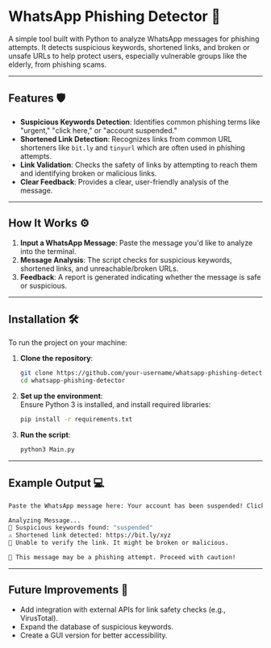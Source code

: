 # WhatsApp Phishing Detector 🚨

A simple tool built with Python to analyze WhatsApp messages for phishing attempts. It detects suspicious keywords, shortened links, and broken or unsafe URLs to help protect users, especially vulnerable groups like the elderly, from phishing scams.

---

## Features 🛡️
- **Suspicious Keywords Detection**: Identifies common phishing terms like "urgent," "click here," or "account suspended."  
- **Shortened Link Detection**: Recognizes links from common URL shorteners like `bit.ly` and `tinyurl` which are often used in phishing attempts.  
- **Link Validation**: Checks the safety of links by attempting to reach them and identifying broken or malicious links.  
- **Clear Feedback**: Provides a clear, user-friendly analysis of the message.

---

## How It Works ⚙️
1. **Input a WhatsApp Message**: Paste the message you'd like to analyze into the terminal.  
2. **Message Analysis**: The script checks for suspicious keywords, shortened links, and unreachable/broken URLs.  
3. **Feedback**: A report is generated indicating whether the message is safe or suspicious.  

---

## Installation 🛠️
To run the project on your machine:  

1. **Clone the repository**:  
   ```bash
   git clone https://github.com/your-username/whatsapp-phishing-detector.git
   cd whatsapp-phishing-detector
   ```

2. **Set up the environment**:  
   Ensure Python 3 is installed, and install required libraries:  
   ```bash
   pip install -r requirements.txt
   ```

3. **Run the script**:  
   ```bash
   python3 Main.py
   ```

---

## Example Output 💻
```bash
Paste the WhatsApp message here: Your account has been suspended! Click here: https://bit.ly/xyz

Analyzing Message...
🚨 Suspicious keywords found: "suspended"
⚠️ Shortened link detected: https://bit.ly/xyz
🚨 Unable to verify the link. It might be broken or malicious.

🚨 This message may be a phishing attempt. Proceed with caution!
```

---

## Future Improvements 🚀
- Add integration with external APIs for link safety checks (e.g., VirusTotal).  
- Expand the database of suspicious keywords.  
- Create a GUI version for better accessibility.  
